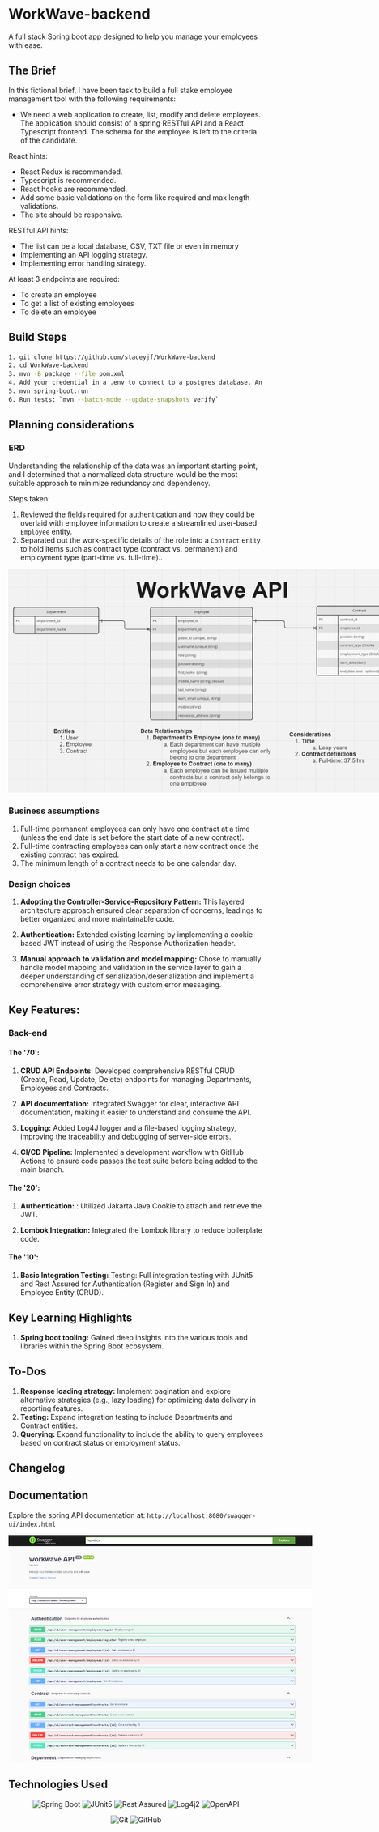 # WorkWave-backend

A full stack Spring boot app designed to help you manage your employees with ease.

## The Brief

In this fictional brief, I have been task to build a full stake employee management tool with the following requirements:
- We need a web application to create, list, modify and delete employees. The application should consist of a spring RESTful API and a React Typescript frontend. The schema for the employee is left to the criteria of the candidate.

React hints:

- React Redux is recommended.
- Typescript is recommended.
- React hooks are recommended.
- Add some basic validations on the form like required and max length validations.
- The site should be responsive.

RESTful API hints:

- The list can be a local database, CSV, TXT file or even in memory
- Implementing an API logging strategy.
- Implementing error handling strategy.

At least 3 endpoints are required:

- To create an employee
- To get a list of existing employees
- To delete an employee

<!-- ## Demo

This API works hand in hand with the Typescript React app (available [here](https://github.com/staceyjf/Postcheck-front)) which is being demo'ed below.

<div align="center">
  <img src="./planning /postcheckAPI.gif" alt="Homepage">
</div>

## Deployment

1. Flask Gunicorn server: Deployed via Azure Web Apps using a Docker container registered in Azure Container Registry (ACR).
2. MySQL Cloud DB: Aiven -->

## Build Steps

```bash
1. git clone https://github.com/staceyjf/WorkWave-backend
2. cd WorkWave-backend 
3. mvn -B package --file pom.xml
4. Add your credential in a .env to connect to a postgres database. An example env configure can be found at `.env.example`
5. mvn spring-boot:run
6. Run tests: `mvn --batch-mode --update-snapshots verify`
```

## Planning considerations

### ERD

Understanding the relationship of the data was an important starting point, and I determined that a normalized data structure would be the most suitable approach to minimize redundancy and dependency. 

Steps taken:
1. Reviewed the fields required for authentication and how they could be overlaid with employee information to create a streamlined user-based `Employee` entity.
2. Separated out the work-specific details of the role into a `Contract` entity to hold items such as contract type (contract vs. permanent) and employment type (part-time vs. full-time)..

<div align="center">
  <img src="./planning/workwave_erd.png" style="max-width: 800px;" alt="ERD for workwave API">
</div>

### Business assumptions
1. Full-time permanent employees can only have one contract at a time (unless the end date is set before the start date of a new contract).
2. Full-time contracting employees can only start a new contract once the existing contract has expired.
3. The minimum length of a contract needs to be one calendar day.

<!-- ### Design inspiration

I took inspiration from the existing Aus-Post service to help shape my design which can be seen below:

<div align="center">
  <img src="./planning /aus-post-inspiration.png" style="max-width: 800px;" alt="Image of Aus-post postcode checker">
</div> -->

### Design choices

1. **Adopting the Controller-Service-Repository Pattern:** This layered architecture approach ensured clear separation of concerns, leadings to better organized and more maintainable code. 

2. **Authentication:** Extended existing learning by implementing a cookie-based JWT instead of using the Response Authorization header.

3. **Manual approach to validation and model mapping:** Chose to manually handle model mapping and validation in the service layer to gain a deeper understanding of serialization/deserialization and implement a comprehensive error strategy with custom error messaging.

<!-- which manifested into a flow of data via the following layers:

<div align="center">
  <img src="./planning /flowData.jpg" style="max-width: 800px;" alt="Flow of data">
</div> -->

## Key Features:

### Back-end

#### The '70':

1. **CRUD API Endpoints**: Developed comprehensive RESTful CRUD (Create, Read, Update, Delete) endpoints for managing Departments, Employees and Contracts. 

2. **API documentation:** Integrated Swagger for clear, interactive API documentation, making it easier to understand and consume the API.

3. **Logging:** Added Log4J logger and a file-based logging strategy, improving the traceability and debugging of server-side errors.

4. **CI/CD Pipeline:** Implemented a development workflow with GitHub Actions to ensure code passes the test suite before being added to the main branch.

#### The '20':

1. **Authentication:** : Utilized Jakarta Java Cookie to attach and retrieve the JWT.

2. **Lombok Integration:** Integrated the Lombok library to reduce boilerplate code.

#### The '10':

1. **Basic Integration Testing:**  Testing: Full integration testing with JUnit5 and Rest Assured for Authentication (Register and Sign In) and Employee Entity (CRUD).

## Key Learning Highlights

1. **Spring boot tooling:** Gained deep insights into the various tools and libraries within the Spring Boot ecosystem.

## To-Dos

1. **Response loading strategy:** Implement pagination and explore alternative strategies (e.g., lazy loading) for optimizing data delivery in reporting features.
2. **Testing:** Expand integration testing to include Departments and Contract entities.
3. **Querying:** Expand functionality to include the ability to query employees based on contract status or employment status.

## Changelog


## Documentation

Explore the spring API documentation at: `http://localhost:8080/swagger-ui/index.html`

<div align="center">
  <img src="./planning/swagger.png" style="max-width: 600px;" alt="Swagger documentation of PostCheck API">
</div>

## Technologies Used

<div align="center">

![Spring Boot](https://img.shields.io/badge/-Spring%20Boot-05122A?style=flat&logo=springboot)
![JUnit5](https://img.shields.io/badge/-JUnit5-05122A?style=flat&logo=junit5)
![Rest Assured](https://img.shields.io/badge/-Rest%20Assured-05122A?style=flat&logo=rest-assured)
![Log4j2](https://img.shields.io/badge/-Log4j2-05122A?style=flat&logo=apache)
![OpenAPI](https://img.shields.io/badge/-OpenAPI-05122A?style=flat&logo=openapiinitiative)
<!-- ![Docker](https://img.shields.io/badge/-Docker-05122A?style=flat&logo=docker) -->
![Git](https://img.shields.io/badge/-Git-05122A?style=flat&logo=git)
![GitHub](https://img.shields.io/badge/-GitHub-05122A?style=flat&logo=github)

</div>
